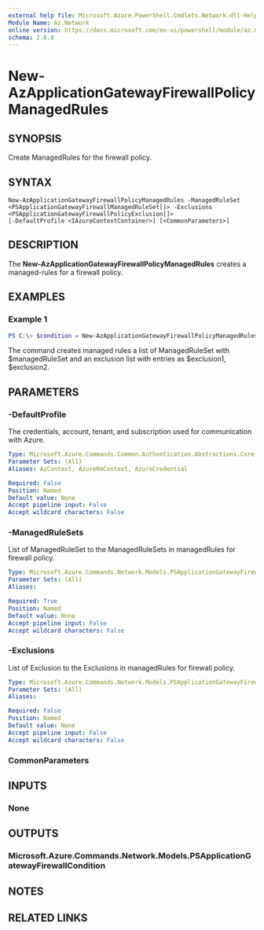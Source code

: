 ```yaml
---
external help file: Microsoft.Azure.PowerShell.Cmdlets.Network.dll-Help.xml
Module Name: Az.Network
online version: https://docs.microsoft.com/en-us/powershell/module/az.network/new-azapplicationgatewayfirewallpolicymanagedrules
schema: 2.0.0
---
```


# New-AzApplicationGatewayFirewallPolicyManagedRules

## SYNOPSIS
Create ManagedRules for the firewall policy.

## SYNTAX

```
New-AzApplicationGatewayFirewallPolicyManagedRules -ManagedRuleSet <PSApplicationGatewayFirewallManagedRuleSet[]> -Exclusions <PSApplicationGatewayFirewallPolicyExclusion[]>
[-DefaultProfile <IAzureContextContainer>] [<CommonParameters>]
```

## DESCRIPTION
The **New-AzApplicationGatewayFirewallPolicyManagedRules** creates a managed-rules for a firewall policy.

## EXAMPLES

### Example 1
```powershell
PS C:\> $condition = New-AzApplicationGatewayFirewallPolicyManagedRules -ManagedRuleSets $managedRuleSet -Exclusions $exclusion1,$exclusion2
```

The command creates managed rules a list of ManagedRuleSet with $managedRuleSet and an exclusion list with entries as $exclusion1, $exclusion2.

## PARAMETERS

### -DefaultProfile
The credentials, account, tenant, and subscription used for communication with Azure.

```yaml
Type: Microsoft.Azure.Commands.Common.Authentication.Abstractions.Core.IAzureContextContainer
Parameter Sets: (All)
Aliases: AzContext, AzureRmContext, AzureCredential

Required: False
Position: Named
Default value: None
Accept pipeline input: False
Accept wildcard characters: False
```

### -ManagedRuleSets
List of ManagedRuleSet to the ManagedRuleSets in managedRules for firewall policy.

```yaml
Type: Microsoft.Azure.Commands.Network.Models.PSApplicationGatewayFirewallManagedRuleSet[]
Parameter Sets: (All)
Aliases:

Required: True
Position: Named
Default value: None
Accept pipeline input: False
Accept wildcard characters: False
```

### -Exclusions
List of Exclusion to the Exclusions in managedRules for firewall policy.

```yaml
Type: Microsoft.Azure.Commands.Network.Models.PSApplicationGatewayFirewallExclusion[]
Parameter Sets: (All)
Aliases:

Required: False
Position: Named
Default value: None
Accept pipeline input: False
Accept wildcard characters: False
```

### CommonParameters

## INPUTS

### None

## OUTPUTS

### Microsoft.Azure.Commands.Network.Models.PSApplicationGatewayFirewallCondition

## NOTES

## RELATED LINKS
